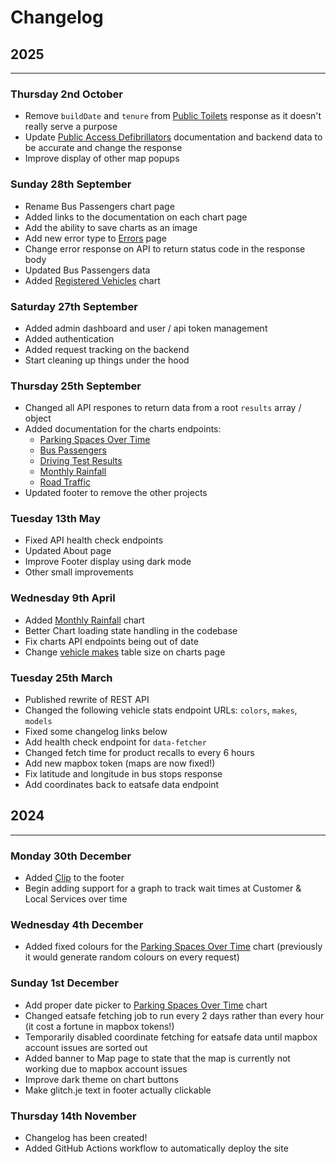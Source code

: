 # Changelog

## 2025
---
### Thursday 2nd October
* Remove `buildDate` and `tenure` from [Public Toilets](/docs/endpoints/toilets) response as it doesn't really serve a purpose
* Update [Public Access Defibrillators](/docs/endpoints/defibrillators) documentation and backend data to be accurate and change the response
* Improve display of other map popups

### Sunday 28th September
* Rename Bus Passengers chart page
* Added links to the documentation on each chart page
* Add the ability to save charts as an image
* Add new error type to [Errors](/docs/errors) page
* Change error response on API to return status code in the response body
* Updated Bus Passengers data
* Added [Registered Vehicles](/charts/transport/registered-vehicles) chart

### Saturday 27th September
* Added admin dashboard and user / api token management
* Added authentication
* Added request tracking on the backend
* Start cleaning up things under the hood

### Thursday 25th September
* Changed all API respones to return data from a root `results` array / object
* Added documentation for the charts endpoints:
  * [Parking Spaces Over Time](/docs/endpoints/charts/parking-over-time)
  * [Bus Passengers](/docs/endpoints/charts/bus-passengers)
  * [Driving Test Results](/docs/endpoints/charts/driving-test-results)
  * [Monthly Rainfall](/docs/endpoints/charts/monthly-rainfall)
  * [Road Traffic](/docs/endpoints/charts/road-traffic)
* Updated footer to remove the other projects

### Tuesday 13th May
* Fixed API health check endpoints
* Updated About page
* Improve Footer display using dark mode
* Other small improvements

### Wednesday 9th April
* Added [Monthly Rainfall](/charts/weather/monthly-rainfall) chart
* Better Chart loading state handling in the codebase
* Fix charts API endpoints being out of date
* Change [vehicle makes](/charts/transport/vehicle-makes) table size on charts page

### Tuesday 25th March
* Published rewrite of REST API
* Changed the following vehicle stats endpoint URLs: `colors`, `makes`, `models`
* Fixed some changelog links below
* Add health check endpoint for `data-fetcher` 
* Changed fetch time for product recalls to every 6 hours
* Add new mapbox token (maps are now fixed!)
* Fix latitude and longitude in bus stops response
* Add coordinates back to eatsafe data endpoint

## 2024
---
### Monday 30th December
* Added [Clip](https://clip.glitch.je) to the footer
* Begin adding support for a graph to track wait times at Customer & Local Services over time

### Wednesday 4th December
* Added fixed colours for the [Parking Spaces Over Time](/charts/transport/parking-over-time) chart (previously it would generate random colours on every request)

### Sunday 1st December
* Add proper date picker to [Parking Spaces Over Time](/charts/transport/parking-over-time) chart
* Changed eatsafe fetching job to run every 2 days rather than every hour (it cost a fortune in mapbox tokens!)
* Temporarily disabled coordinate fetching for eatsafe data until mapbox account issues are sorted out
* Added banner to Map page to state that the map is currently not working due to mapbox account issues
* Improve dark theme on chart buttons
* Make glitch.je text in footer actually clickable

### Thursday 14th November
* Changelog has been created!
* Added GitHub Actions workflow to automatically deploy the site